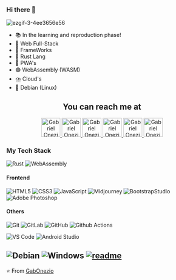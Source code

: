 ### Hi there 👋
![ezgif-3-4ee3656e56](https://user-images.githubusercontent.com/81754926/213884901-4ba1dee1-5938-445d-8443-ac9309ea75b6.gif)
- 📚   In the learning and reproduction phase!
- 👜   Web Full-Stack
- 📔   FrameWorks
- 🦀   Rust Lang
- 🔵   PWA's
- 🟣   WebAssembly (WASM)
- ⛈️   Cloud's
- 🌊   Debian (Linux)
<h2 align="center">You can reach me at</h2>

<p align="center">
  <a href="https://stackoverflow.com/users/15584761/gabonezio?tab=profile">
    <img src="https://i.imgur.com/LDKoOHO.png" alt="Gabriel Onezio Ferreira StackOverflow Profile" height="50" width="50">
  </a>

  <a href="https://www.reddit.com/user/GabOnezio">
    <img src="https://i.imgur.com/4HIOQpL.png" alt="Gabriel Onezio Ferreira Reddit Profile" height="50" width="50">
  </a>

  <a href="https://twitter.com/GabOnezio">
    <img src="https://i.imgur.com/euWOQ0v.png" alt="Gabriel Onezio Ferreira Twitter Profile" height="50" width="50">
  </a>

  <a href="https://www.linkedin.com/in/gabriel-onezio-ferreira-8a467720b/">
    <img src="https://i.imgur.com/oIiYlnN.png" alt="Gabriel Onezio Ferreira Linkedin Profile" height="50" width="50">
  </a>

  <a href="https://t.me/GabOnezio">
    <img src="https://i.imgur.com/jxhKUsk.png" alt="Gabriel Onezio Ferreira Telegram Profile" height="50" width="50">
  </a>
  
  <a href="https://www.youtube.com/channel/UCUUJZg_uM354U58u3Cq64KQ">
    <img src="https://i.imgur.com/wmfWwkW.png" alt="Gabriel Onezio Ferreira You-Tube Profile" height="50" width="50">
  </a>
</p>



### My Tech Stack

![Rust](https://img.shields.io/badge/-Rust-474747?style=flat&logo=rust&logoColor=FFC100)
![WebAssembly](https://img.shields.io/badge/-Webassembly-474747?style=flat&logo=Webassembly&logoColor=8F59E1)

#### Frontend
![HTML5](https://img.shields.io/badge/-HTML5-%23E44D27?style=flat&logo=html5&logoColor=ffffff)
![CSS3](https://img.shields.io/badge/-CSS3-%231572B6?style=flat&logo=css3)
![JavaScript](https://img.shields.io/badge/-JavaScript-%23F7DF1C?style=flat&logo=javascript&logoColor=000000&labelColor=%23F7DF1C&color=%23FFCE5A)
![Midjourney](https://img.shields.io/badge/-Midjourney-black?style=flat&logo=Midjourney)
![BootstrapStudio](https://img.shields.io/badge/-BootstrapStudio-%23CC6699?style=flat&logo=Bootstrap&logoColor=6B26D3)
![Adobe Photoshop](https://img.shields.io/badge/-Abode%20Photoshop-26C9FF?style=flat&logo=adobe-photoshop&logoColor=ffffff)

#### Others
![Git](https://img.shields.io/badge/-Git-%23F05032?style=flat&logo=git&logoColor=%23ffffff)
![GitLab](https://img.shields.io/badge/-GitLab-FCA121?style=flat&logo=gitlab)
![GitHub](https://img.shields.io/badge/-GitHub-181717?style=flat&logo=github)
![Github Actions](https://img.shields.io/badge/-Github%20Actions-2088FF?style=flat&logo=github-actions&logoColor=ffffff)

![VS Code](https://img.shields.io/badge/-VS%20Code-007ACC?style=flat&logo=visual-studio-code&logoColor=ffffff)
![Android Studio](https://img.shields.io/badge/-Android%20Studio-3DDC84?style=flat&logo=android-studio&logoColor=ffffff)

![Debian](https://img.shields.io/badge/-Debian-A81D33?style=flat&logo=debian&logoColor=ffffff)
![Windows](https://img.shields.io/badge/-Windows-0078D6?style=flat&logo=windows&logoColor=ffffff)
[![readme](https://github-readme-stats.vercel.app/api/pin/?username=GabOnezio&repo=GabOnezio&theme=react)](https://github.com/GabOnezio/GabOnezio)
---
⭐️ From [GabOnezio](https://github.com/GabOnezio)






